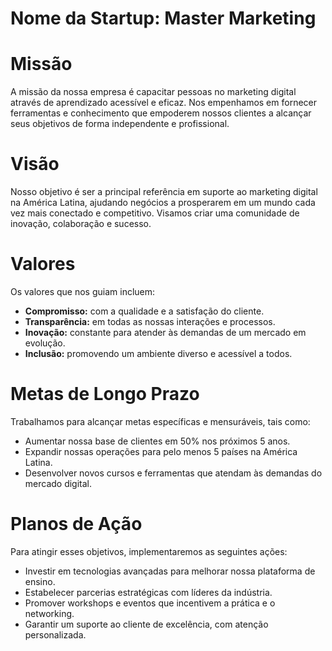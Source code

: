 <h1>Nome da Startup: Master Marketing</h1>


<h1>Missão</h1>
<p>A missão da nossa empresa é capacitar pessoas no marketing digital através de aprendizado acessível e eficaz. Nos empenhamos em fornecer ferramentas e conhecimento que empoderem nossos clientes a alcançar seus objetivos de forma independente e profissional.</p>

<h1>Visão</h1>
<p>Nosso objetivo é ser a principal referência em suporte ao marketing digital na América Latina, ajudando negócios a prosperarem em um mundo cada vez mais conectado e competitivo. Visamos criar uma comunidade de inovação, colaboração e sucesso.</p>

<h1>Valores</h1>
<p>Os valores que nos guiam incluem:</p>
<ul>
  <li><strong>Compromisso:</strong> com a qualidade e a satisfação do cliente.</li>
  <li><strong>Transparência:</strong> em todas as nossas interações e processos.</li>
  <li><strong>Inovação:</strong> constante para atender às demandas de um mercado em evolução.</li>
  <li><strong>Inclusão:</strong> promovendo um ambiente diverso e acessível a todos.</li>
</ul>

<h1>Metas de Longo Prazo</h1>
<p>Trabalhamos para alcançar metas específicas e mensuráveis, tais como:</p>
<ul>
  <li>Aumentar nossa base de clientes em 50% nos próximos 5 anos.</li>
  <li>Expandir nossas operações para pelo menos 5 países na América Latina.</li>
  <li>Desenvolver novos cursos e ferramentas que atendam às demandas do mercado digital.</li>
</ul>

<h1>Planos de Ação</h1>
<p>Para atingir esses objetivos, implementaremos as seguintes ações:</p>
<ul>
  <li>Investir em tecnologias avançadas para melhorar nossa plataforma de ensino.</li>
  <li>Estabelecer parcerias estratégicas com líderes da indústria.</li>
  <li>Promover workshops e eventos que incentivem a prática e o networking.</li>
  <li>Garantir um suporte ao cliente de excelência, com atenção personalizada.</li>
</ul>

